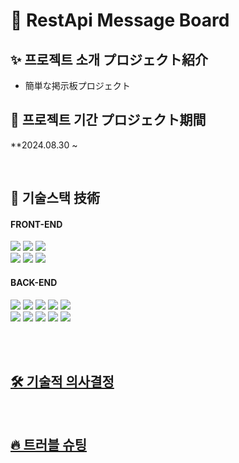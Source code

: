 # 📝 RestApi Message Board

## ✨ 프로젝트 소개 プロジェクト紹介
- 簡単な掲示板プロジェクト

## 📆 프로젝트 기간 プロジェクト期間
**2024.08.30 ~ 

<br>

## 📒 기술스택 技術
#### FRONT-END
<img src="https://img.shields.io/badge/HTML-E34F26?style=for-the-badge&logo=HTML5&logoColor=white"/> <img src="https://img.shields.io/badge/JavaScript-F7DF1E?style=for-the-badge&logo=JavaScript&logoColor=black"/> <img src="https://img.shields.io/badge/vercel-000000?style=for-the-badge&logo=vercel&logoColor=white"/> <br> 
<img src="https://img.shields.io/badge/svelte-FF3E00?style=for-the-badge&logo=svelte&logoColor=white"/> <img src="https://img.shields.io/badge/tailwindcss-06B6D4?style=for-the-badge&logo=tailwindcss&logoColor=white"/> <img src="https://img.shields.io/badge/daisyui-5A0EF8?style=for-the-badge&logo=daisyui&logoColor=white"/> <br>

#### BACK-END
<img src="https://img.shields.io/badge/Spring-6DB33F?style=for-the-badge&logo=Spring&logoColor=white"/> <img src="https://img.shields.io/badge/Spring Boot-6DB33F?style=for-the-badge&logo=Spring Boot&logoColor=white"/> <img src="https://img.shields.io/badge/Spring Security-6DB33F?style=for-the-badge&logo=Spring Security&logoColor=white"/> 
<img src="https://img.shields.io/badge/Redis-DC382D?style=for-the-badge&logo=Redis&logoColor=white"/> <img src="https://img.shields.io/badge/MySQL-4479A1?style=for-the-badge&logo=MySQL&logoColor=white"/> <br>
<img src="https://img.shields.io/badge/docker-2496ED?style=for-the-badge&logo=docker&logoColor=white"/> <img src="https://img.shields.io/badge/GitHub Actions-2088FF?style=for-the-badge&logo=GitHub Actions&logoColor=white"/> <img src="https://img.shields.io/badge/GitHub-181717?style=for-the-badge&logo=GitHub&logoColor=white"/> <img src="https://img.shields.io/badge/jwt-333333?style=for-the-badge&logo=jwt&logoColor=white"/> <img src="https://img.shields.io/badge/quartz-333333?style=for-the-badge&logo=quartz&logoColor=white"/> <br>

<br>
<br>

## [🛠 기술적 의사결정]()
<br>

## [🔥 트러블 슈팅]()

<br>
